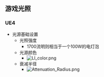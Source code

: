 ## 游戏光照

### UE4

- 光源基础设置
  - 光照强度
    - 1700流明则相当于一个100W的电灯泡
  - 光源颜色
    - ![LI_color.png](https://docs.unrealengine.com/Images/Engine/Rendering/LightingAndShadows/Basics/LI_color.jpg)
  - 衰减半径
    - ![Attenuation_Radius.png](https://docs.unrealengine.com/Images/Engine/Rendering/LightingAndShadows/Basics/Attenuation_Radius.jpg)

